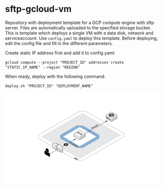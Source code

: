 # sftp-gcloud-vm

Repository with deployment template for a GCP compute engine with sftp server. Files are automatically uploaded to the specified storage bucket. This is template which deploys a single VM with a data disk, network and serviceaccount. Use `config.yaml` to deploy this template. Before deploying, edit the config file and fill in the different parameters.

Create static IP address first and add it to config.yaml:

    gcloud compute --project "PROJECT_ID" addresses create "STATIC_IP_NAME" --region "REGION"

When ready, deploy with the following command:

    deploy.sh "PROJECT_ID" "DEPLOYMENT_NAME"

![SFTP gcloud](sftp-gcloud.svg)
